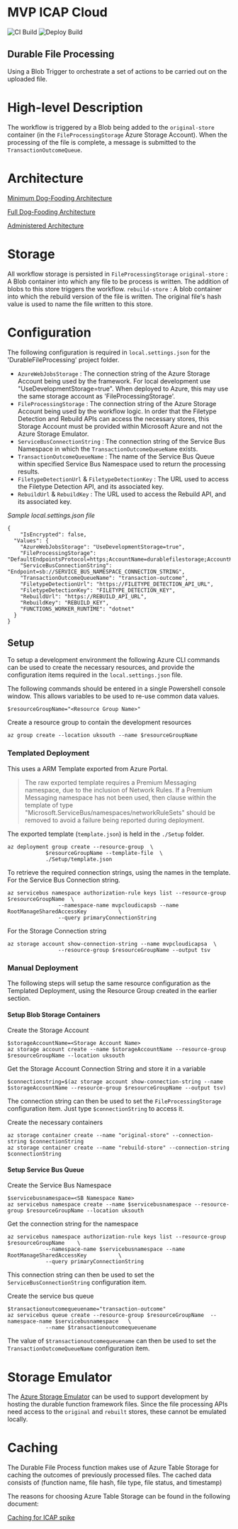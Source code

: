 # MVP ICAP Cloud 
![CI Build](https://github.com/filetrust/mvp-icap-cloud/workflows/CI%20Build/badge.svg)
![Deploy Build](https://github.com/filetrust/mvp-icap-cloud/workflows/Deploy%20Build/badge.svg)

## Durable File Processing
Using a Blob Trigger to orchestrate a set of actions to be carried out on the uploaded file.

# High-level Description
The workflow is triggered by a Blob being added to the `original-store` container (in the `FileProcessingStorage` Azure Storage Account). When the processing of the file is complete, a message is submitted to the `TransactionOutcomeQueue`.

# Architecture

[Minimum Dog-Fooding Architecture](Documents/Images/MinimumDog-FoodingArchitecture.PNG)

[Full Dog-Fooding Architecture](Documents/Images/FullDog-FoodingArchitecture.PNG)

[Administered Architecture](Documents/Images/AdministeredDeploymentArchitecture.PNG)

# Storage
All workflow storage is persisted in `FileProcessingStorage`
`original-store` : A Blob container into which any file to be process is written. The addition of blobs to this store triggers the workflow.
`rebuild-store` : A blob container into which the rebuild version of the file is written. The original file's hash value is used to name the file written to this store.

# Configuration
The following configuration is required in `local.settings.json` for the 'DurableFileProcessing' project folder.
- `AzureWebJobsStorage` : The connection string of the Azure Storage Account being used by the framework. For local development use "UseDevelopmentStorage=true". When deployed to Azure, this may use the same storage account as 'FileProcessingStorage'.
- `FileProcessingStorage` : The connection string of the Azure Storage Account being used by the workflow logic. In order that the Filetype Detection and Rebuild APIs can access the necessary stores, this Storage Account must be provided within Microsoft Azure and not the Azure Storage Emulator.
- `ServiceBusConnectionString` : The connection string of the Service Bus Namespace in which the `TransactionOutcomeQueueName` exists.
- `TransactionOutcomeQueueName`  : The name of the Service Bus Queue within specified Service Bus Namespace used to return the processing results.
- `FiletypeDetectionUrl` & `FiletypeDetectionKey` : The URL used to access the Filetype Detection API, and its associated key.
- `RebuildUrl` & `RebuildKey` : The URL used to access the Rebuild API, and its associated key.

*Sample local.settings.json file*
```
{
    "IsEncrypted": false,
  "Values": {
    "AzureWebJobsStorage": "UseDevelopmentStorage=true",
    "FileProcessingStorage": "DefaultEndpointsProtocol=https;AccountName=durablefilestorage;AccountKey=STORAGE_ACCOUNT_CONNECTION_STRING",
    "ServiceBusConnectionString": "Endpoint=sb://SERVICE_BUS_NAMESPACE_CONNECTION_STRING",
    "TransactionOutcomeQueueName": "transaction-outcome",
    "FiletypeDetectionUrl": "https://FILETYPE_DETECTION_API_URL",
    "FiletypeDetectionKey": "FILETYPE_DETECTION_KEY",
    "RebuildUrl": "https://REBUILD_API_URL",
    "RebuildKey": "REBUILD_KEY",
    "FUNCTIONS_WORKER_RUNTIME": "dotnet"
  }
}
```

## Setup
To setup a development environment the following Azure CLI commands can be used to create the necessary resources, and provide the configuration items required in the `local.settings.json` file.

The following commands should be entered in a single Powershell console window. This allows variables to be used to re-use common data values.

```
$resourceGroupName="<Resource Group Name>"
```

Create a resource group to contain the development resources
```
az group create --location uksouth --name $resourceGroupName
```

### Templated Deployment
This uses a ARM Template exported from Azure Portal. 
> The raw exported template requires a Premium Messaging namespace, due to the inclusion of Network Rules. If a Premium Messaging namespace has not been used, then clause within the template of type "Microsoft.ServiceBus/namespaces/networkRuleSets" should be removed to avoid a failure being reported during deployment.

The exported template (`template.json`) is held in the `./Setup` folder.

```
az deployment group create --resource-group  \
            $resourceGroupName --template-file  \
            ./Setup/template.json 
```

To retrieve the required connection strings, using the names in the template.  For the Service Bus Connection string.
```
az servicebus namespace authorization-rule keys list --resource-group $resourceGroupName  \
                --namespace-name mvpcloudicapsb --name RootManageSharedAccessKey          \
                --query primaryConnectionString
```
For the Storage Connection string
```
az storage account show-connection-string --name mvpcloudicapsa  \
                --resource-group $resourceGroupName --output tsv
```

### Manual Deployment
The following steps will setup the same resource configuration as the Templated Deployment, using the Resource Group created in the earlier section.
#### Setup Blob Storage Containers

Create the Storage Account
```
$storageAccountName=<Storage Account Name> 
az storage account create --name $storageAccountName --resource-group $resourceGroupName --location uksouth
```

Get the Storage Account Connection String and store it in a variable
```
$connectionstring=$(az storage account show-connection-string --name $storageAccountName --resource-group $resourceGroupName --output tsv)
```
The connection string can then be used to set the `FileProcessingStorage` configuration item. Just type `$connectionString` to access it.

Create the necessary containers
```
az storage container create --name "original-store" --connection-string $connectionString
az storage container create --name "rebuild-store" --connection-string $connectionString
```

#### Setup Service Bus Queue

Create the Service Bus Namespace
```
$servicebusnamespace=<SB Namespace Name> 
az servicebus namespace create --name $servicebusnamespace --resource-group $resourceGroupName --location uksouth
```
Get the connection string for the namespace
```
az servicebus namespace authorization-rule keys list --resource-group $resourceGroupName    \
            --namespace-name $servicebusnamespace --name RootManageSharedAccessKey          \
            --query primaryConnectionString
```
This connection string can then be used to set the `ServiceBusConnectionString` configuration item.

Create the service bus queue
```
$transactionoutcomequeuename="transaction-outcome"
az servicebus queue create --resource-group $resourceGroupName  --namespace-name $servicebusnamespace   \
            --name $transactionoutcomequeuename
```
The value of `$transactionoutcomequeuename` can then be used to set the `TransactionOutcomeQueueName` configuration item.

# Storage Emulator
The [Azure Storage Emulator](https://docs.microsoft.com/en-us/azure/storage/common/storage-use-emulator) can be used to support development by hosting the durable function framework files. Since the file processing APIs need access to the `original` and `rebuilt` stores, these cannot be emulated locally.

# Caching
The Durable File Process function makes use of Azure Table Storage for caching the outcomes of previously processed files. The cached data consists of (function name, file hash, file type, file status, and timestamp)

The reasons for choosing Azure Table Storage can be found in the following document:

[Caching for ICAP spike](Documents/CachingForICAP.docx)
